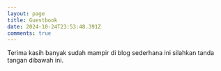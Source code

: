 ```yaml
---
layout: page
title: Guestbook
date: 2024-10-24T23:53:48.391Z
comments: true
---
```

Terima kasih banyak sudah mampir di blog sederhana ini silahkan tanda tangan dibawah ini.